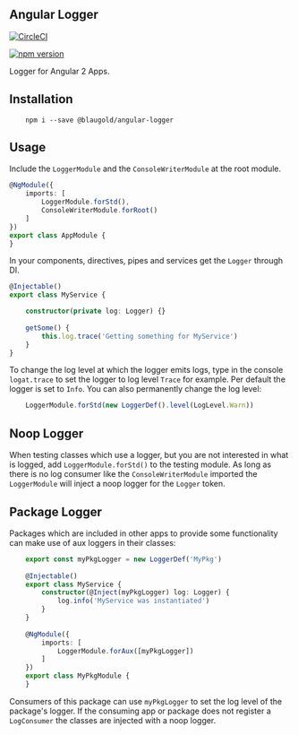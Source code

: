 ## Angular Logger
[![CircleCI](https://circleci.com/gh/blaugold/angular-logger.svg?style=svg&circle-token=5343dadbd6986a309a2d1e9293ea52d8fd703e7e)](https://circleci.com/gh/blaugold/angular-logger)

[![npm version](https://badge.fury.io/js/%40blaugold%2Fangular-logger.svg)](https://badge.fury.io/js/%40blaugold%2Fangular-logger)

Logger for Angular 2 Apps.

## Installation
```
    npm i --save @blaugold/angular-logger
```

## Usage

Include the `LoggerModule` and the `ConsoleWriterModule` at the root module.

```typescript
@NgModule({
    imports: [
        LoggerModule.forStd(),
        ConsoleWriterModule.forRoot()
    ]
})
export class AppModule {
}
```

In your components, directives, pipes and services get the `Logger` through DI.

```typescript
@Injectable()
export class MyService {

    constructor(private log: Logger) {}
    
    getSome() {
        this.log.trace('Getting something for MyService')
    }
}
```

To change the log level at which the logger emits logs, type in the console `logat.trace` to set
the logger to log level `Trace` for example. Per default the logger is set to `Info`. You can also
permanently change the log level:
```typescript
    LoggerModule.forStd(new LoggerDef().level(LogLevel.Warn))
```

## Noop Logger

When testing classes which use a logger, but you are not interested in what is logged,
add `LoggerModule.forStd()` to the testing module. As long as there is no log consumer like the
`ConsoleWriterModule` imported the `LoggerModule` will inject a noop logger for the `Logger` token.

## Package Logger

Packages which are included in other apps to provide some functionality can make use of aux loggers
in their classes:

```typescript
    export const myPkgLogger = new LoggerDef('MyPkg')
    
    @Injectable()
    export class MyService {
        constructor(@Inject(myPkgLogger) log: Logger) {
            log.info('MyService was instantiated')
        }
    }
    
    @NgModule({
        imports: [
            LoggerModule.forAux([myPkgLogger])
        ]
    })
    export class MyPkgModule {
    }
```

Consumers of this package can use `myPkgLogger` to set the log level of the package's logger.
If the consuming app or package does not register a `LogConsumer` the classes are injected with
a noop logger.
